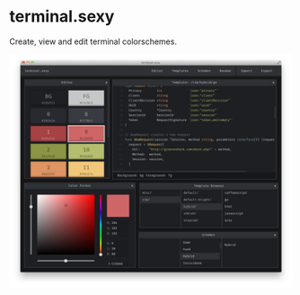 terminal.sexy
=========

Create, view and edit terminal colorschemes.

![Screenshot](screenshot.jpg)
